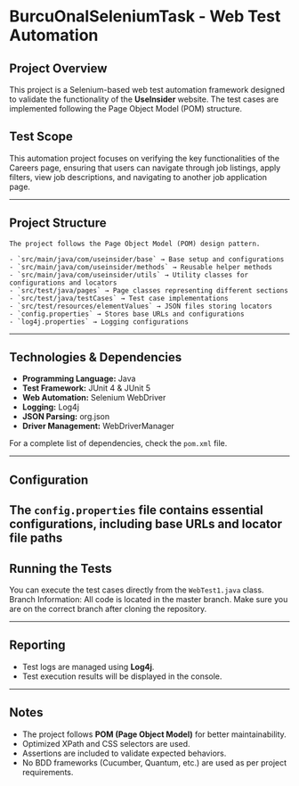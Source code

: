 # BurcuOnalSeleniumTask - Web Test Automation

## Project Overview
This project is a Selenium-based web test automation framework designed to validate the functionality of the **UseInsider** website. The test cases are implemented following the Page Object Model (POM) structure.

## Test Scope
This automation project focuses on verifying the key functionalities of the Careers page, ensuring that users can navigate through job listings, apply filters, view job descriptions, and navigating to another job application page.

---

## Project Structure
```
The project follows the Page Object Model (POM) design pattern.  

- `src/main/java/com/useinsider/base` → Base setup and configurations  
- `src/main/java/com/useinsider/methods` → Reusable helper methods  
- `src/main/java/com/useinsider/utils` → Utility classes for configurations and locators  
- `src/test/java/pages` → Page classes representing different sections  
- `src/test/java/testCases` → Test case implementations  
- `src/test/resources/elementValues` → JSON files storing locators  
- `config.properties` → Stores base URLs and configurations  
- `log4j.properties` → Logging configurations 
```

---

## Technologies & Dependencies
- **Programming Language:** Java  
- **Test Framework:** JUnit 4 & JUnit 5  
- **Web Automation:** Selenium WebDriver  
- **Logging:** Log4j  
- **JSON Parsing:** org.json  
- **Driver Management:** WebDriverManager  

For a complete list of dependencies, check the `pom.xml` file.

---
## Configuration
The `config.properties` file contains essential configurations, including base URLs and locator file paths
---

## Running the Tests
You can execute the test cases directly from the `WebTest1.java` class.
Branch Information: All code is located in the master branch. Make sure you are on the correct branch after cloning the repository.

---

## Reporting
- Test logs are managed using **Log4j**.
- Test execution results will be displayed in the console.

---

## Notes
- The project follows **POM (Page Object Model)** for better maintainability.
- Optimized XPath and CSS selectors are used.
- Assertions are included to validate expected behaviors.
- No BDD frameworks (Cucumber, Quantum, etc.) are used as per project requirements.

